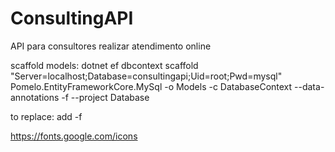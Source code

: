 # ConsultingAPI
API para consultores realizar atendimento online

scaffold models:
dotnet ef dbcontext scaffold "Server=localhost;Database=consultingapi;Uid=root;Pwd=mysql" Pomelo.EntityFrameworkCore.MySql -o Models -c DatabaseContext --data-annotations -f --project Database

to replace: add -f

https://fonts.google.com/icons